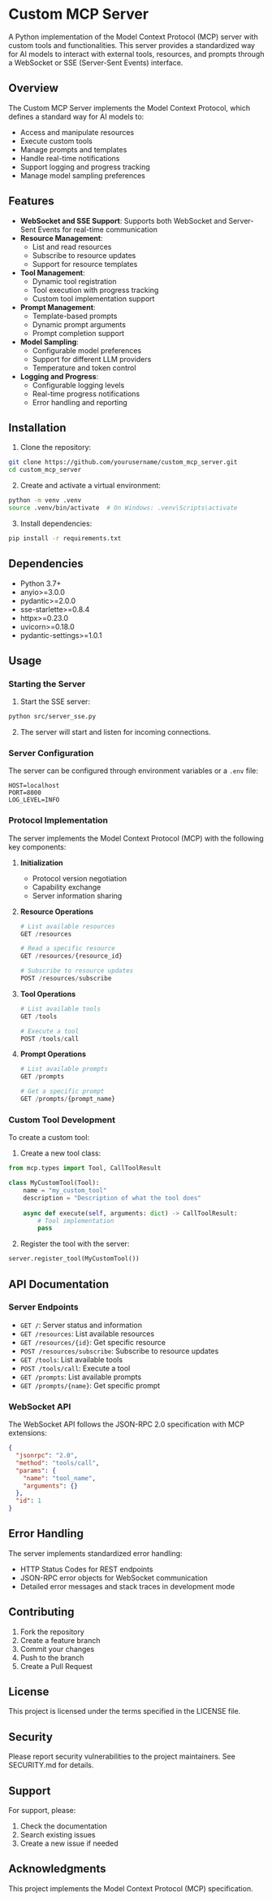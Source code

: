 # Custom MCP Server

A Python implementation of the Model Context Protocol (MCP) server with custom tools and functionalities. This server provides a standardized way for AI models to interact with external tools, resources, and prompts through a WebSocket or SSE (Server-Sent Events) interface.

## Overview

The Custom MCP Server implements the Model Context Protocol, which defines a standard way for AI models to:
- Access and manipulate resources
- Execute custom tools
- Manage prompts and templates
- Handle real-time notifications
- Support logging and progress tracking
- Manage model sampling preferences

## Features

- **WebSocket and SSE Support**: Supports both WebSocket and Server-Sent Events for real-time communication
- **Resource Management**: 
  - List and read resources
  - Subscribe to resource updates
  - Support for resource templates
- **Tool Management**:
  - Dynamic tool registration
  - Tool execution with progress tracking
  - Custom tool implementation support
- **Prompt Management**:
  - Template-based prompts
  - Dynamic prompt arguments
  - Prompt completion support
- **Model Sampling**:
  - Configurable model preferences
  - Support for different LLM providers
  - Temperature and token control
- **Logging and Progress**:
  - Configurable logging levels
  - Real-time progress notifications
  - Error handling and reporting

## Installation

1. Clone the repository:
```bash
git clone https://github.com/yourusername/custom_mcp_server.git
cd custom_mcp_server
```

2. Create and activate a virtual environment:
```bash
python -m venv .venv
source .venv/bin/activate  # On Windows: .venv\Scripts\activate
```

3. Install dependencies:
```bash
pip install -r requirements.txt
```

## Dependencies

- Python 3.7+
- anyio>=3.0.0
- pydantic>=2.0.0
- sse-starlette>=0.8.4
- httpx>=0.23.0
- uvicorn>=0.18.0
- pydantic-settings>=1.0.1

## Usage

### Starting the Server

1. Start the SSE server:
```bash
python src/server_sse.py
```

2. The server will start and listen for incoming connections.

### Server Configuration

The server can be configured through environment variables or a `.env` file:

```env
HOST=localhost
PORT=8000
LOG_LEVEL=INFO
```

### Protocol Implementation

The server implements the Model Context Protocol (MCP) with the following key components:

1. **Initialization**
   - Protocol version negotiation
   - Capability exchange
   - Server information sharing

2. **Resource Operations**
   ```python
   # List available resources
   GET /resources
   
   # Read a specific resource
   GET /resources/{resource_id}
   
   # Subscribe to resource updates
   POST /resources/subscribe
   ```

3. **Tool Operations**
   ```python
   # List available tools
   GET /tools
   
   # Execute a tool
   POST /tools/call
   ```

4. **Prompt Operations**
   ```python
   # List available prompts
   GET /prompts
   
   # Get a specific prompt
   GET /prompts/{prompt_name}
   ```

### Custom Tool Development

To create a custom tool:

1. Create a new tool class:
```python
from mcp.types import Tool, CallToolResult

class MyCustomTool(Tool):
    name = "my_custom_tool"
    description = "Description of what the tool does"
    
    async def execute(self, arguments: dict) -> CallToolResult:
        # Tool implementation
        pass
```

2. Register the tool with the server:
```python
server.register_tool(MyCustomTool())
```

## API Documentation

### Server Endpoints

- `GET /`: Server status and information
- `GET /resources`: List available resources
- `GET /resources/{id}`: Get specific resource
- `POST /resources/subscribe`: Subscribe to resource updates
- `GET /tools`: List available tools
- `POST /tools/call`: Execute a tool
- `GET /prompts`: List available prompts
- `GET /prompts/{name}`: Get specific prompt

### WebSocket API

The WebSocket API follows the JSON-RPC 2.0 specification with MCP extensions:

```json
{
  "jsonrpc": "2.0",
  "method": "tools/call",
  "params": {
    "name": "tool_name",
    "arguments": {}
  },
  "id": 1
}
```

## Error Handling

The server implements standardized error handling:

- HTTP Status Codes for REST endpoints
- JSON-RPC error objects for WebSocket communication
- Detailed error messages and stack traces in development mode

## Contributing

1. Fork the repository
2. Create a feature branch
3. Commit your changes
4. Push to the branch
5. Create a Pull Request

## License

This project is licensed under the terms specified in the LICENSE file.

## Security

Please report security vulnerabilities to the project maintainers. See SECURITY.md for details.

## Support

For support, please:
1. Check the documentation
2. Search existing issues
3. Create a new issue if needed

## Acknowledgments

This project implements the Model Context Protocol (MCP) specification.
